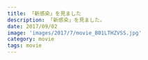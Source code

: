```yaml
---
title: 「新感染」を見ました
description: 「新感染」を見ました。
date: 2017/09/02
image: 'images/2017/7/movie_B01LTHZVSS.jpg'
category: movie
tags: movie
---
```

